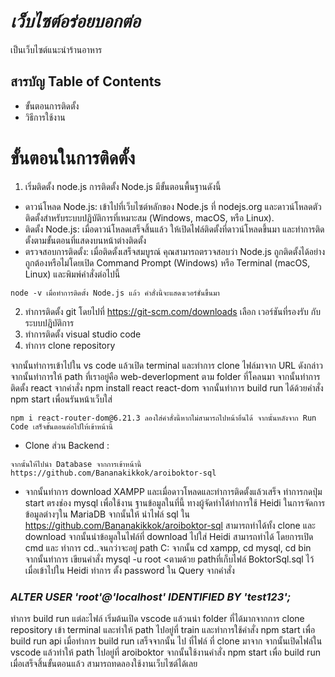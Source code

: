 # *เว็บไซต์อร่อยบอกต่อ*
เป็นเว็บไซต์แนะนำร้านอาหาร

## สารบัญ Table of Contents
* ขั้นตอนการติดตั้ง
* วิธีการใช้งาน

# ขั้นตอนในการติดตั้ง
1. เริ่มติดตั้ง node.js การติดตั้ง Node.js มีขั้นตอนพื้นฐานดังนี้
* ดาวน์โหลด Node.js: เข้าไปที่เว็บไซต์หลักของ Node.js ที่ nodejs.org และดาวน์โหลดตัวติดตั้งสำหรับระบบปฏิบัติการที่เหมาะสม (Windows, macOS, หรือ Linux).
* ติดตั้ง Node.js: เมื่อดาวน์โหลดเสร็จสิ้นแล้ว ให้เปิดไฟล์ติดตั้งที่ดาวน์โหลดขึ้นมา และทำการติดตั้งตามขั้นตอนที่แสดงบนหน้าต่างติดตั้ง
* ตรวจสอบการติดตั้ง: เมื่อติดตั้งเสร็จสมบูรณ์ คุณสามารถตรวจสอบว่า Node.js ถูกติดตั้งได้อย่างถูกต้องหรือไม่โดยเปิด Command Prompt (Windows) หรือ Terminal (macOS, Linux) และพิมพ์คำสั่งต่อไปนี้
~~~
node -v เมื่อทำการติดตั้ง Node.js แล้ว คำสั่งนี้จะแสดงเวอร์ชั่นขึ้นมา
~~~
2. ทำการติดตั้ง git โดยไปที่ https://git-scm.com/downloads เลือก เวอร์ชันที่รองรับ กับระบบปฎิบัติการ
3. ทำการติดตั้ง visual studio code
4. ทำการ clone repository

จากนั้นทำการเข้าไปใน vs code แล้วเปิด terminal และทำการ clone ไฟล์มาจาก URL ดังกล่าว จากนั้นทำการให้ path ที่เราอยู่คือ web-deverlopment ตาม folder ที่โคลนมา จากนั้นทำการ ติดตั้ง react จากคำสั่ง npm install react react-dom จากนั้นทำการ build run ได้ด้วยคำสั่ง npm start เพื่อนรันหน้าเว็บใส่
~~~
npm i react-router-dom@6.21.3 ลองใส่คำสั่งนี้หากไม่สามารถไปหน้าอื่นได้ จากนั้นหลังจาก Run Code เสร็จขั้นตอนต่อไปให้เข้าหน้านี้
~~~
* Clone ส่วน Backend :
~~~ 
จากนั้นให้ไปนำ Database จากการเข้าหน้านี้ https://github.com/Bananakikkok/aroiboktor-sql 
~~~
* จากนั้นทำการ download XAMPP และเมื่อดาวโหลดและทำการติดตั้งแล้วเสร็จ ทำการกดปุ่ม start ตรงช่อง mysql เพื่อใช้งาน ฐานข้อมูลในที่นี้ ทางผู้จัดทำได้ทำการใช้ Heidi ในการจัดการข้อมูลต่างๆใน MariaDB จากนั้นให้ นำไฟล์ sql ใน https://github.com/Bananakikkok/aroiboktor-sql สามารถทำได้ทั้ง clone และ download จากนั้นนำข้อมูลในไฟล์ที่ download ไปใส่ Heidi สามารถทำได้ โดยการเปิด cmd และ ทำการ cd..จนกว่าจะอยู่ path C: จากนั้น cd xampp, cd mysql, cd bin จากนั้นทำการ เขียนคำสั่ง mysql -u root <ตามด้วย pathที่เก็บไฟล์ BoktorSql.sql ไว้ เมื่อเข้าไปใน Heidi ทำการ ตั้ง password ใน Query จากคำสั่ง
### *ALTER USER 'root'@'localhost' IDENTIFIED BY 'test123';*
ทำการ build run แต่ละไฟล์ เริ่มต้นเปิด vscode แล้วนนำ folder ที่ได้มากจากการ clone repository  เข้า terminal และทำให้ path ไปอยู่ที่ train และทำการใช้คำสั่ง npm start เพื่อ build run api เมื่อทำการ build run เสร็จจากนั้น ไป ที่ไฟล์ ที่ clone มาจาก
จากนั้นเปิดไฟล์ใน vscode แล้วทำให้ path ไปอยู่ที่ aroiboktor จากนั้นใช้งานคำสั่ง npm start เพื่อ build run
เมื่อเสร็จสิ้นขั้นตอนแล้ว สามารถทดลองใช้งานเว็บไซต์ได้เลย
